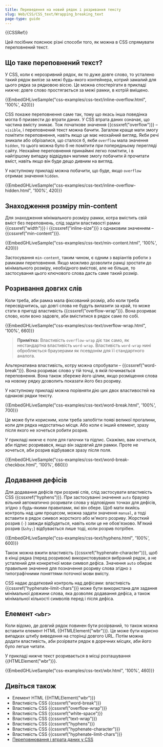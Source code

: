 ```yaml
---
title: Переведення на новий рядок і розривання тексту
slug: Web/CSS/CSS_text/Wrapping_breaking_text
page-type: guide
---
```


{{CSSRef}}

Цей посібник пояснює різні способи того, як можна в CSS спрямувати переповнений текст.

## Що таке переповнений текст?

У CSS, коли є нерозривний рядок, як то дуже довге слово, то усталено такий рядок вилізе за межі будь-якого контейнера, котрий замалий для цього рядка за рядковою віссю. Це можна спостерігати в прикладі нижче: довге слово простягається за межі рамки, в котрій вміщено.

{{EmbedGHLiveSample("css-examples/css-text/inline-overflow.html", '100%', 420)}}

CSS покаже переповнення саме так, тому що якась інша поведінка могла б призвести до втрати даних. У CSS втрата даних означає, що частина вмісту зникає. Тож початкове значення {{cssxref("overflow")}} – `visible`, і переповнений текст можна бачити. Загалом краще мати змогу помітити переповнення, навіть якщо це має неохайний вигляд. Якби речі зникали або обрізалися, що сталося б, якби `overflow` мала значення `hidden`, то цього можна було б не помітити при попередньому перегляді сайту. Неохайне переповнення принаймні легко помітити, і в найгіршому випадку відвідувач матиме змогу побачити й прочитати вміст, навіть якщо він буде дещо дивним на вигляд.

У наступному прикладі можна побачити, що буде, якщо `overflow` отримає значення `hidden`.

{{EmbedGHLiveSample("css-examples/css-text/inline-overflow-hidden.html", '100%', 420)}}

## Знаходження розміру min-content

Для знаходження мінімального розміру рамки, котра вмістить свій вміст без переповнень, слід задати властивості рамки {{cssxref("width")}} і {{cssxref("inline-size")}} з однаковим значенням – {{cssxref("min-content")}}.

{{EmbedGHLiveSample("css-examples/css-text/min-content.html", '100%', 420)}}

Застосування `min-content`, таким чином, є одним з варіантів роботи з рамками переповнення. Якщо можливо дозволити рамці зростати до мінімального розміру, необхідного вмістові, але не більше, то застосування цього ключового слова дасть саме такий розмір.

## Розривання довгих слів

Коли треба, аби рамка мала фіксований розмір, або коли треба пересвідчитись, що довгі слова не будуть вилазити за край, то може стати в пригоді властивість {{cssxref("overflow-wrap")}}. Вона розриває слово, коли воно задовге, аби вміститися в рядок саме по собі.

{{EmbedGHLiveSample("css-examples/css-text/overflow-wrap.html", '100%', 660)}}

> **Примітка:** Властивість `overflow-wrap` діє так само, як нестандартна властивість `word-wrap`. Властивість `word-wrap` нині обробляється браузерами як псевдонім для її стандартного аналога.

Альтернативна властивість, котру можна спробувати – {{cssxref("word-break")}}. Вона розриває слово у тій точці, в якій починається переповнення. Вона також збереже його цілим, якщо розміщення слова на новому рядку дозволить показати його без розриву.

У наступному прикладі можна порівняти дію цих двох властивостей на однакові рядки тексту.

{{EmbedGHLiveSample("css-examples/css-text/word-break.html", '100%', 700)}}

Це може бути корисним, коли треба запобігти появі великої прогалини, коли для рядка недостатньо місця. Або коли є інший елемент, зразу після якого не хочеться робити розрив.

У прикладі нижче є поле для галочки та підпис. Скажімо, вам хочеться, аби підпис розривався, якщо він задовгий для рамки. Проте не хочеться, аби розрив відбувався зразу після поля.

{{EmbedGHLiveSample("css-examples/css-text/word-break-checkbox.html", '100%', 660)}}

## Додавання дефісів

Для додавання дефісів при розриві слів, слід застосувати властивість CSS {{cssxref("hyphens")}}. При застосуванні значення `auto` браузер вільний автоматично розривати слова у відповідних точках для дефісів, згідно з будь-якими правилами, які він обере. Щоб мати якийсь контроль над цим процесом, можна задати значення `manual`, а тоді вставити в рядок символ жорсткого або м'якого розриву. Жорсткий розрив (`‐`) завжди відбудеться, навіть коли це не обов'язково. М'який розрив (`&shy;`) відбувається лише тоді, коли розрив потрібен.

{{EmbedGHLiveSample("css-examples/css-text/hyphens.html", '100%', 600)}}

Також можна вжити властивість {{cssxref("hyphenate-character")}}, щоб в кінці рядка (перед розривом) використовувався вибраний рядок, а не усталений для конкретної мови символ дефіса. Значення `auto` обирає правильне значення для позначення розриву слова згідно з типографічними поняттями поточної мови вмісту.

CSS надає додатковий контроль над дефісами: властивість {{cssxref("hyphenate-limit-chars")}} може бути використана для задання мінімальної довжини слова, яка дозволяє додавання дефіса, а також мінімальної кількості символів перед і після дефіса.

## Елемент `<wbr>`

Коли відомо, де довгий рядок повинен бути розірваний, то також можна вставити елемент HTML {{HTMLElement("wbr")}}. Це може бути корисно випадках штибу виведення на сторінці довгого URL. Потім можна додати властивість, аби розірвати рядок в доречних місцях, аби його було легше читати.

У прикладі нижче текст розривається в місці розташування {{HTMLElement("wbr")}}.

{{EmbedGHLiveSample("css-examples/css-text/wbr.html", '100%', 460)}}

## Дивіться також

- Елемент HTML {{HTMLElement("wbr")}}
- Властивість CSS {{cssxref("word-break")}}
- Властивість CSS {{cssxref("overflow-wrap")}}
- Властивість CSS {{cssxref("white-space")}}
- Властивість CSS {{cssxref("text-wrap")}}
- Властивість CSS {{cssxref("hyphens")}}
- Властивість CSS {{cssxref("hyphenate-character")}}
- Властивість CSS {{cssxref("hyphenate-limit-chars")}}
- [Переповнювання і втрата даних у CSS](https://www.smashingmagazine.com/2019/09/overflow-data-loss-css/)
